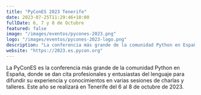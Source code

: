 ```yaml
---
title: "PyConES 2023 Tenerife"
date: 2023-07-25T11:29:46+10:00
fullDate: 6, 7 y 8 de Octubre
featured: false
image: "/images/eventos/pycones-2023.png"
logo: "/images/eventos/pycones-2023-logo.png"
description: "La conferencia más grande de la comunidad Python en España, donde se dan cita profesionales y entusiastas del lenguaje para difundir su experiencia y conocimientos."
website: "https://2023.es.pycon.org"
---
```


La PyConES es la conferencia más grande de la comunidad Python en España, donde
se dan cita profesionales y entusiastas del lenguaje para difundir su
experiencia y conocimientos en varias sesiones de charlas y talleres. Este año
se realizará en Tenerife del 6 al 8 de octubre de 2023.
